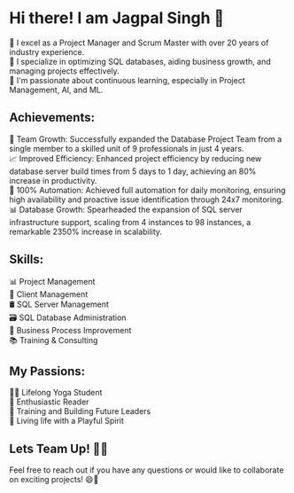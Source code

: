 # Hi there! I am Jagpal Singh 👋 

🔭 I excel as a Project Manager and Scrum Master with over 20 years of industry experience.  
🚀 I specialize in optimizing SQL databases, aiding business growth, and managing projects effectively.  
🌱 I'm passionate about continuous learning, especially in Project Management, AI, and ML.  

## Achievements:
🌟 Team Growth: Successfully expanded the Database Project Team from a single member to a skilled unit of 9 professionals in just 4 years.  
📈 Improved Efficiency: Enhanced project efficiency by reducing new database server build times from 5 days to 1 day, achieving an 80% increase in productivity.  
🤖 100% Automation: Achieved full automation for daily monitoring, ensuring high availability and proactive issue identification through 24x7 monitoring.  
📊 Database Growth: Spearheaded the expansion of SQL server infrastructure support, scaling from 4 instances to 98 instances, a remarkable 2350% increase in scalability.  

## Skills:
📊 Project Management  
👥 Client Management  
🛢️ SQL Server Management  
🗃️ SQL Database Administration  
🔄 Business Process Improvement  
📚 Training & Consulting  

## My Passions:
🧘‍♂️ Lifelong Yoga Student  
📖 Enthusiastic Reader  
🌟 Training and Building Future Leaders  
🎉 Living life with a Playful Spirit

## Lets Team Up! 🤝🚀
Feel free to reach out if you have any questions or would like to collaborate on exciting projects! 😄🚀
